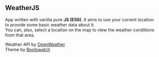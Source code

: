 ## WeatherJS

App written with vanilla pure **JS (ES6)**. It aims to use your current location to provide some basic weather data about it.\
You can, also, select a location on the map to view the weather conditions from that area.

Weather API by [OpenWeather](https://openweathermap.org/)\
Theme by [Bootswatch](https://github.com/thomaspark/bootswatch)
